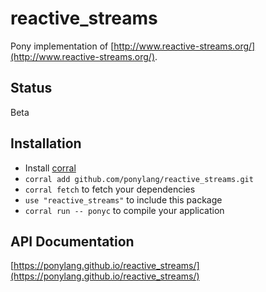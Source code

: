 # reactive_streams

Pony implementation of [http://www.reactive-streams.org/](http://www.reactive-streams.org/).

## Status

Beta

## Installation

* Install [corral](https://github.com/ponylang/corral)
* `corral add github.com/ponylang/reactive_streams.git`
* `corral fetch` to fetch your dependencies
* `use "reactive_streams"` to include this package
* `corral run -- ponyc` to compile your application

## API Documentation

[https://ponylang.github.io/reactive_streams/](https://ponylang.github.io/reactive_streams/)
